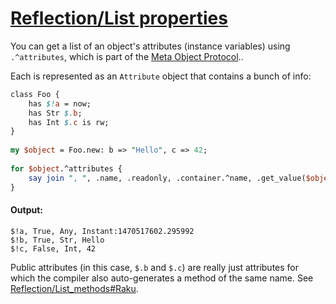 [1]: https://rosettacode.org/wiki/Reflection/List_properties

# [Reflection/List properties][1]

You can get a list of an object's attributes (instance variables) using `.^attributes`, which is part of the [Meta Object Protocol](https://docs.perl6.org/type/Metamodel$COLON$COLONClassHOW)..

Each is represented as an `Attribute` object that contains a bunch of info:

```perl
class Foo {
    has $!a = now;
    has Str $.b;
    has Int $.c is rw;
}
 
my $object = Foo.new: b => "Hello", c => 42;
 
for $object.^attributes {
    say join ", ", .name, .readonly, .container.^name, .get_value($object);
}
```

#### Output:
```
$!a, True, Any, Instant:1470517602.295992
$!b, True, Str, Hello
$!c, False, Int, 42
```


Public attributes (in this case, `$.b` and `$.c`) are really just attributes for which the compiler also auto-generates a method of the same name. See [Reflection/List_methods#Raku](https://rosettacode.org/wiki/Reflection/List_methods#Raku).